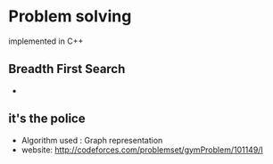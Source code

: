 # Problem solving  
implemented in C++ 

## Breadth First Search
* 
## it's the police
* Algorithm used : Graph representation
* website: http://codeforces.com/problemset/gymProblem/101149/I
